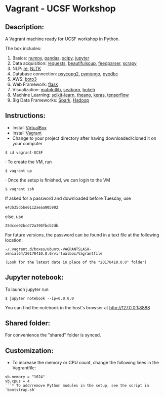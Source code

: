 # Vagrant - UCSF Workshop

## Description:
A Vagrant machine ready for UCSF workshop in Python.

The box includes: 
1. Basics:  [numpy](http://www.numpy.org/), [pandas](http://pandas.pydata.org/), [scipy](https://www.scipy.org/), [jupyter](http://jupyter.org/) 
2. Data acquisition: [requests](http://docs.python-requests.org/en/master/), [beautifulsoup](https://www.crummy.com/software/BeautifulSoup/), [feedparser](http://pythonhosted.org/feedparser/), [scrapy](http://scrapy.org/) 
3. NLP: [re](https://docs.python.org/2/library/re.html), [NLTK](http://www.nltk.org/) 
4. Database connection: [psycopg2](http://initd.org/psycopg/), [pymongo](https://docs.mongodb.com/getting-started/python/client/), [pyodbc](http://mkleehammer.github.io/pyodbc/) 
5. AWS: [boto3](https://boto3.readthedocs.io/en/latest/) 
6. Web Framework: [flask](http://flask.pocoo.org/) 
7. Visualization: [matplotlib](http://matplotlib.org/), [seaborn](https://stanford.edu/~mwaskom/software/seaborn/), [bokeh](http://bokeh.pydata.org/en/latest/) 
8. Machine Learning: [scikit-learn](http://scikit-learn.org/stable/), [theano](http://deeplearning.net/software/theano/), [keras](http://keras.io/), [tensorflow](https://www.tensorflow.org/)
9. Big Data Frameworks: [Spark](http://spark.apache.org/),  [Hadoop](http://hadoop.apache.org/) 

## Instructions:
* Install [VirtualBox](https://www.virtualbox.org/wiki/Downloads) 
* Install [Vagrant](https://www.vagrantup.com/) 
* Change to your project directory after having downloaded/cloned it on your computer
```
$ cd vagrant-UCSF
```
· To create the VM, run
```
$ vagrant up
```
· Once the setup is finished, we can login to the VM
```
$ vagrant ssh
```
 If asked for a password and downloaded before Tuesday, use
```
e43b35d5be0112aeaa005902
```
else, use
```
25dcce02bcd72a390fbcb2db
```

For future versions, the password can be found in a text file at the following location:

```
~/.vagrant.d/boxes/ubuntu-VAGRANTSLASH-xenial64/20170410.0.0/virtualbox/Vagrantfile

(Look for the latest date in place of the "20170410.0.0" folder)
```


## Jupyter notebook:
To launch jupyter run 
```
$ jupyter notebook --ip=0.0.0.0
```
You can find the notebook in the host's browser at http://127.0.0.1:8888

## Shared folder:
For convenience the "shared" folder is synced.

## Customization:
* To increase the memory or CPU count, change the following lines in the Vagrantfile:
```
vb.memory = "1024"
vb.cpus = 4
```* To add/remove Python modules in the setup, see the script in `bootstrap.sh`
